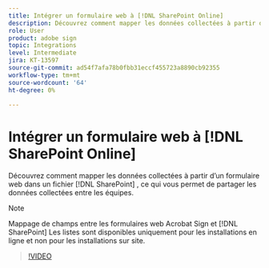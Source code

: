 ```yaml
---
title: Intégrer un formulaire web à [!DNL SharePoint Online]
description: Découvrez comment mapper les données collectées à partir d’un formulaire web dans un fichier [!DNL SharePoint] liste
role: User
product: adobe sign
topic: Integrations
level: Intermediate
jira: KT-13597
source-git-commit: ad54f7afa78b0fbb31eccf455723a8890cb92355
workflow-type: tm+mt
source-wordcount: '64'
ht-degree: 0%

---
```


# Intégrer un formulaire web à [!DNL SharePoint Online]

Découvrez comment mapper les données collectées à partir d’un formulaire web dans un fichier [!DNL SharePoint] , ce qui vous permet de partager les données collectées entre les équipes.

>[!NOTE]
>
>Mappage de champs entre les formulaires web Acrobat Sign et [!DNL SharePoint] Les listes sont disponibles uniquement pour les installations en ligne et non pour les installations sur site.

>[!VIDEO](https://video.tv.adobe.com/v/3421616?quality=12&learn=on&hidetitle=true)


